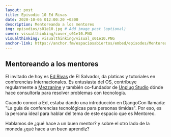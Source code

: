 ```yaml
---
layout: post
title: Episodio 10 Ed Rivas
date: 2020-10-05 012:00:20 +0300
description: Mentoreando a los mentores
img: episodios/s01e10.jpg # Add image post (optional)
cover: visualthinking/cover_s01e10.PNG
visualthinking: visualthinking/visual_s01e10.PNG
anchor-link: https://anchor.fm/espaciosabiertos/embed/episodes/Mentoreando-a-los-mentores-ekjvav
---
```


## Mentoreando a los mentores

El invitado de hoy es [Ed Rivas](https://twitter.com/je92rivas) de El Salvador, da platicas y tutoriales en conferencias Internacionales. Es entusiasta del OS, contribuye regularmente a [Mezzanine](http://mezzanine.jupo.org/) y también co-fundador de [Unplug Studio](https://unplug.studio/) dónde hace consultoría para resolver problemas con tecnología.

Cuando conocí a Ed, estaba dando una introducción en DjangoCon llamada: "La guía de conferencias tecnológicas para personas tímidas". Por eso, es la persona ideal para hablar del tema de este espacio que es Mentoreo.

Hablamos de ¿qué hace a un buen mentor? y sobre el otro lado de la moneda ¿qué hace a un buen aprendiz?
